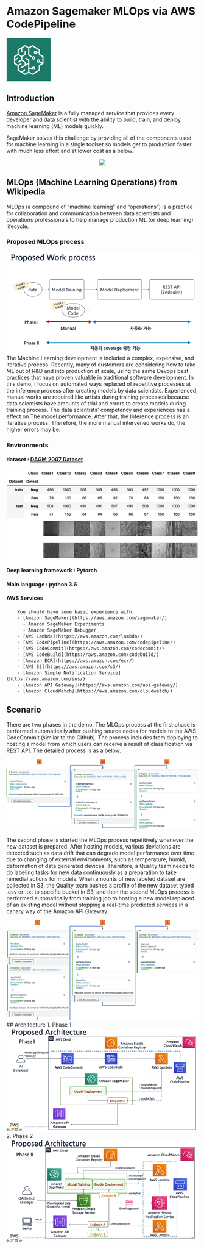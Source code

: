 # Amazon Sagemaker MLOps via AWS CodePipeline

<div align="left">
  <img src="./docs/images/sagemaker.png">
</div>

## Introduction

[Amazon SageMaker](https://aws.amazon.com/sagemaker) is a fully managed service that provides every developer and data scientist with the ability to build, train, and deploy machine learning (ML) models quickly.

SageMaker solves this challenge by providing all of the components used for machine learning in a single toolset so models get to production faster with much less effort and at lower cost as a below.

<div align="center">
  <img src="https://d1.awsstatic.com/re19/Sagemaker/SageMaker_Overview-Chart.247eaea6e41ddca8299c5a9a9e91b5d78b751c38.png">
</div>

## MLOps (Machine Learning Operations) from Wikipedia

MLOps (a compound of “machine learning” and “operations”) is a practice for collaboration and communication between data scientists and operations professionals to help manage production ML (or deep learning) lifecycle.

### Proposed MLOps process

<div align="center">
  <img src="./docs/images/proposedworkprocess.png">
</div>
The Machine Learning development is included a complex, expensive, and iterative process. Recently, many of customers are considering how to take ML out of R&D and into production at scale, using the same Devops best practices that have proven valuable in traditional software development. 
In this demo, I focus on automated ways replaced of repetitive processes at the inference process after creating models by data scientists. Experienced, manual works are required like artists during training processes because data scientists have amounts of trial and errors to create models during training process.  The data scientists' competency and experiences has a effect on The model performance. After that, the Inference process is an iterative process. Therefore, the more manual intervened works do, the higher errors may be.
 
 ### Environments
  #### dataset : [DAGM 2007 Dataset](https://hci.iwr.uni-heidelberg.de/node/3616)
  <div align="center">
  <img src="./docs/images/dataset.png">
  </div>
  
  #### Deep learning framework : Pytorch
  #### Main language : python 3.6
  #### AWS Services
```
    You should have some basic experience with:
    - [Amazon SageMaker](https://aws.amazon.com/sagemaker/)
      - Amazon SageMaker Experiments
      - Amazon SageMaker Debugger
    - [AWS Lambda](https://aws.amazon.com/lambda/)
    - [AWS CodePipeline](https://aws.amazon.com/codepipeline/)
    - [AWS CodeCommit](https://aws.amazon.com/codecommit/)
    - [AWS CodeBuild](https://aws.amazon.com/codebuild/)
    - [Amazon ECR](https://aws.amazon.com/ecr/)
    - [AWS S3](https://aws.amazon.com/s3/)
    - [Amazon Simple Notification Service](https://aws.amazon.com/sns/)
    - [Amazon API Gateway](https://aws.amazon.com/api-gateway/)
    - [Amazon CloudWatch](https://aws.amazon.com/cloudwatch/)
```
## Scenario
There are two phases in the demo. The MLOps process at the first phase is performed automatically after pushing source codes for models to the AWS CodeCommit (similar to the Github). The process includes from deploying to hosting a model from which users can receive a result of classification via REST API. The detailed process is as a below.
<div align="center">
  <img src="./docs/images/phase1process.png">
</div>

The second phase is started the MLOps process repetitively whenever the new dataset is prepared. After hosting models, various deviations are detected such as data drift that can degrade model performance over time due to changing of external environments, such as temperature, humid, deformation of data generated devices. Therefore, a Quality team needs to do labeling tasks for new data continuously as a preparation to take remedial actions for models.
When amounts of new labeled dataset are collected in S3, the Quality team pushes a profile of the new dataset typed .csv or .txt to specific bucket in S3, and then the second MLOps process is performed automatically from training job to hosting a new model replaced of an existing model without stopping a real-time predicted services in a canary way of the Amazon API Gateway.

<div align="center">
  <img src="./docs/images/phase2process.png">
</div>
## Architecture
 1. Phase 1 
<div align="left">
  <img src="./docs/images/architecture1.png">
</div>
 2. Phase 2 
<div align="left">
  <img src="./docs/images/architecture2.png">
</div>
